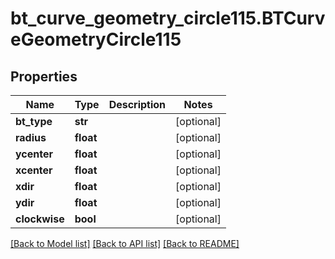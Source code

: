 # bt_curve_geometry_circle115.BTCurveGeometryCircle115

## Properties
Name | Type | Description | Notes
------------ | ------------- | ------------- | -------------
**bt_type** | **str** |  | [optional] 
**radius** | **float** |  | [optional] 
**ycenter** | **float** |  | [optional] 
**xcenter** | **float** |  | [optional] 
**xdir** | **float** |  | [optional] 
**ydir** | **float** |  | [optional] 
**clockwise** | **bool** |  | [optional] 

[[Back to Model list]](../README.md#documentation-for-models) [[Back to API list]](../README.md#documentation-for-api-endpoints) [[Back to README]](../README.md)


